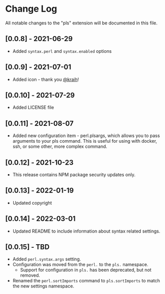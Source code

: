 # Change Log

All notable changes to the "pls" extension will be documented in this file.

## [0.0.8] - 2021-06-29
- Added `syntax.perl` and `syntax.enabled` options

## [0.0.9] - 2021-07-01
- Added icon - thank you [@kraih](https://github.com/kraih)!

## [0.0.10] - 2021-07-29
- Added LICENSE file

## [0.0.11] - 2021-08-07
- Added new configuration item - perl.plsargs, which
  allows you to pass arguments to your pls command. This is useful
  for using with docker, ssh, or some other, more complex command.

## [0.0.12] - 2021-10-23
- This release contains NPM package security updates only.

## [0.0.13] - 2022-01-19
- Updated copyright

## [0.0.14] - 2022-03-01
- Updated README to include information about syntax related settings.

## [0.0.15] - TBD
- Added `perl.syntax.args` setting.
- Configuration was moved from the `perl.` to the `pls.` namespace.
  - Support for configuration in `pls.` has been deprecated, but not removed.
- Renamed the `perl.sortImports` command to `pls.sortImports` to match the new settings namespace.
